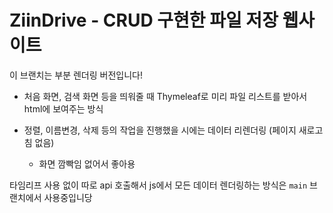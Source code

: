 # ZiinDrive - CRUD 구현한 파일 저장 웹사이트

이 브랜치는 부분 렌더링 버전입니다!

-   처음 화면, 검색 화면 등을 띄워줄 때 Thymeleaf로 미리 파일 리스트를 받아서 html에 보여주는 방식

-   정렬, 이름변경, 삭제 등의 작업을 진행했을 시에는 데이터 리렌더링 (페이지 새로고침 없음)

    -   화면 깜빡임 없어서 좋아용

타임리프 사용 없이 따로 api 호출해서 js에서 모든 데이터 렌더링하는 방식은 `main` 브랜치에서 사용중입니당
